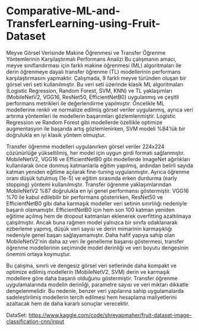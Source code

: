 # Comparative-ML-and-TransferLearning-using-Fruit-Dataset
Meyve Görsel Verisinde Makine Öğrenmesi ve Transfer Öğrenme Yöntemlerinin Karşılaştırmalı Performans Analizi
Bu çalışmanın amacı, meyve sınıflandırması için farklı makine öğrenmesi (ML) algoritmaları ile derin öğrenmeye dayalı transfer öğrenme (TL) modellerinin performans karşılaştırmasını yapmaktır. Çalışmada, 9 farklı meyve türünden oluşan bir görsel veri seti kullanılmıştır. Bu veri seti üzerinde klasik ML algoritmaları (Logistic Regression, Random Forest, SVM, KNN) ve TL yaklaşımları (MobileNetV2, VGG16, ResNet50, EfficientNetB0) uygulanmış ve çeşitli performans metrikleri ile değerlendirme yapılmıştır.
Öncelikle ML modellerine renkli ve normalize edilmiş görsel veriler uygulanmış, ayrıca veri artırma yöntemleri ile modellerin başarımları gözlemlenmiştir. Logistic Regression ve Random Forest gibi modellerde özellikle optimize augmentasyon ile başarıda artış gözlemlenirken, SVM modeli %84'lük bir doğrulukla en iyi klasik yöntem olmuştur.

Transfer öğrenme modelleri uygulanırken görsel veriler 224x224 çözünürlüğe yükseltilmiş, her model için uygun girdi formatı sağlanmıştır. MobileNetV2, VGG16 ve EfficientNetB0 gibi modellerde ImageNet ağırlıkları kullanılarak önce donmuş katmanlarla eğitim yapılmış, ardından belirli sayıda katman yeniden eğitime açılarak fine-tuning uygulanmıştır. Ayrıca öğrenme oranı düşük tutulmuş (1e-5) ve eğitim sırasında erken durdurma (early stopping) yöntemi kullanılmıştır.
Transfer öğrenme yaklaşımlarından MobileNetV2 %87 doğrulukla en iyi genel performansı göstermiştir. VGG16 %70 ile kabul edilebilir bir performans gösterirken, ResNet50 ve EfficientNetB0 gibi daha karmaşık modeller veri setinin sınırlılığı nedeniyle başarılı olamamıştır. EfficientNetB0 için hem son 100 katman yeniden eğitime açılmış hem de dropout katmanları eklenerek overfitting azaltılmaya çalışılmıştır. Ancak buna rağmen model yalnızca bir sınıfa odaklanarak ezberleme yapmış, düşük veri sayısı ve derin mimarinin karmaşıklığı nedeniyle genel başarı sağlayamamıştır. Daha hafif yapıya sahip olan MobileNetV2'nin daha az veri ile genelleme başarısı göstermesi, transfer öğrenme modellerinin seçiminde model derinliği ve veri boyutu dengesinin önemini ortaya koymuştur.

Bu çalışma, sınırlı ve dengesiz görsel veri setlerinde daha kompakt ve optimize edilmiş modellerin (MobileNetV2, SVM) derin ve karmaşık modellere göre daha başarılı olduğunu göstermiştir. Transfer öğrenme uygulamalarında modelin derinliği, parametre sayısı ve veri miktarı dikkatle dengelenmelidir. Bu nedenle, benzer veri yapılarına sahip uygulamalarda sadeleştirilmiş modellerin tercih edilmesi hem hesaplama maliyetlerini azaltacak hem de daha kararlı sonuçlar verecektir.

DataSet: https://www.kaggle.com/code/shreyapmaher/fruit-dataset-image-classification-cnn/input
